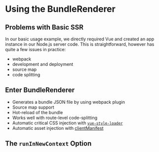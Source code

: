 # Using the BundleRenderer

## Problems with Basic SSR

In our basic usage example, we directly required Vue and created an app instance in our Node.js server code. This is straightforward, however has quite a few issues in practice:

- webpack
- development and deployment
- source map
- code splitting

## Enter BundleRenderer

- Generates a bundle JSON file by using webpack plugin
- Source map support
- Hot-reload of the bundle
- Works well with route-level code-splitting
- Automatic critical CSS injection with [`vue-style-loader`](https://github.com/vuejs/vue-style-loader)
- Automatic asset injection with [clientManifest](./client-manifest.md)

## The `runInNewContext` Option
